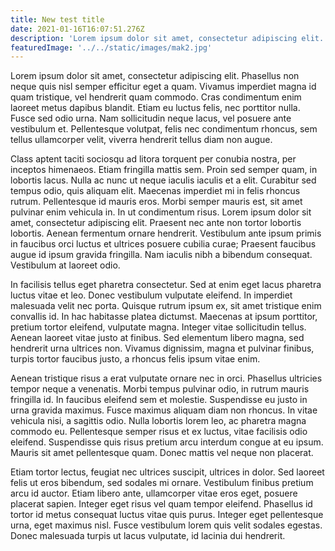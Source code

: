 ```yaml
---
title: New test title
date: 2021-01-16T16:07:51.276Z
description: 'Lorem ipsum dolor sit amet, consectetur adipiscing elit. Phasellus non neque quis nisl semper efficitur eget a quam.'
featuredImage: '../../static/images/mak2.jpg'
---
```


<!--StartFragment-->

Lorem ipsum dolor sit amet, consectetur adipiscing elit. Phasellus non neque quis nisl semper efficitur eget a quam. Vivamus imperdiet magna id quam tristique, vel hendrerit quam commodo. Cras condimentum enim laoreet metus dapibus blandit. Etiam eu luctus felis, nec porttitor nulla. Fusce sed odio urna. Nam sollicitudin neque lacus, vel posuere ante vestibulum et. Pellentesque volutpat, felis nec condimentum rhoncus, sem tellus ullamcorper velit, viverra hendrerit tellus diam non augue.

Class aptent taciti sociosqu ad litora torquent per conubia nostra, per inceptos himenaeos. Etiam fringilla mattis sem. Proin sed semper quam, in lobortis lacus. Nulla ac nunc ut neque iaculis iaculis et a elit. Curabitur sed tempus odio, quis aliquam elit. Maecenas imperdiet mi in felis rhoncus rutrum. Pellentesque id mauris eros. Morbi semper mauris est, sit amet pulvinar enim vehicula in. In ut condimentum risus. Lorem ipsum dolor sit amet, consectetur adipiscing elit. Praesent nec ante non tortor lobortis lobortis. Aenean fermentum ornare hendrerit. Vestibulum ante ipsum primis in faucibus orci luctus et ultrices posuere cubilia curae; Praesent faucibus augue id ipsum gravida fringilla. Nam iaculis nibh a bibendum consequat. Vestibulum at laoreet odio.

In facilisis tellus eget pharetra consectetur. Sed at enim eget lacus pharetra luctus vitae et leo. Donec vestibulum vulputate eleifend. In imperdiet malesuada velit nec porta. Quisque rutrum ipsum ex, sit amet tristique enim convallis id. In hac habitasse platea dictumst. Maecenas at ipsum porttitor, pretium tortor eleifend, vulputate magna. Integer vitae sollicitudin tellus. Aenean laoreet vitae justo at finibus. Sed elementum libero magna, sed hendrerit urna ultrices non. Vivamus dignissim, magna et pulvinar finibus, turpis tortor faucibus justo, a rhoncus felis ipsum vitae enim.

Aenean tristique risus a erat vulputate ornare nec in orci. Phasellus ultricies tempor neque a venenatis. Morbi tempus pulvinar odio, in rutrum mauris fringilla id. In faucibus eleifend sem et molestie. Suspendisse eu justo in urna gravida maximus. Fusce maximus aliquam diam non rhoncus. In vitae vehicula nisi, a sagittis odio. Nulla lobortis lorem leo, ac pharetra magna commodo eu. Pellentesque semper risus et ex luctus, vitae facilisis odio eleifend. Suspendisse quis risus pretium arcu interdum congue at eu ipsum. Mauris sit amet pellentesque quam. Donec mattis vel neque non placerat.

Etiam tortor lectus, feugiat nec ultrices suscipit, ultrices in dolor. Sed laoreet felis ut eros bibendum, sed sodales mi ornare. Vestibulum finibus pretium arcu id auctor. Etiam libero ante, ullamcorper vitae eros eget, posuere placerat sapien. Integer eget risus vel quam tempor eleifend. Phasellus id tortor id metus consequat luctus vitae quis purus. Integer eget pellentesque urna, eget maximus nisl. Fusce vestibulum lorem quis velit sodales egestas. Donec malesuada turpis ut lacus vulputate, id lacinia dui hendrerit.

<!--EndFragment-->

